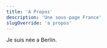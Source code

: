 ```yaml
---
title: 'A Propos'
description: 'Une sous-page France'
slugOverride: 'a propos'
---
```




Je suis née a Berlin.
